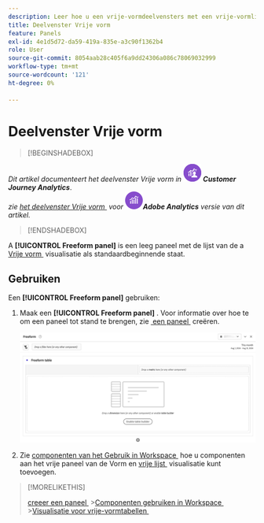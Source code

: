 ```yaml
---
description: Leer hoe u een vrije-vormdeelvensters met een vrije-vormlijst als beginstaat voor uw Analysis Workspace-project gebruikt.
title: Deelvenster Vrije vorm
feature: Panels
exl-id: 4e1d5d72-da59-419a-835e-a3c90f1362b4
role: User
source-git-commit: 8054aab28c405f6a9dd24306a086c78069032999
workflow-type: tm+mt
source-wordcount: '121'
ht-degree: 0%

---
```


# Deelvenster Vrije vorm


>[!BEGINSHADEBOX]

_Dit artikel documenteert het deelvenster Vrije vorm in_ ![&#x200B; CustomerJourneyAnalytics &#x200B;](/help/assets/icons/CustomerJourneyAnalytics.svg) _&#x200B;**Customer Journey Analytics**&#x200B;_.<br/>_zie [&#x200B; het deelvenster Vrije vorm &#x200B;](https://experienceleague.adobe.com/nl/docs/analytics/analyze/analysis-workspace/panels/freeform-panel) voor_ ![&#x200B; AdobeAnalytics &#x200B;](/help/assets/icons/AdobeAnalytics.svg) _&#x200B;**Adobe Analytics** versie van dit artikel._

>[!ENDSHADEBOX]


A **[!UICONTROL Freeform panel]** is een leeg paneel met de lijst van de a [&#x200B; Vrije vorm &#x200B;](/help/analysis-workspace/visualizations/freeform-table/freeform-table.md) visualisatie als standaardbeginnende staat.

## Gebruiken

Een **[!UICONTROL Freeform panel]** gebruiken:

1. Maak een **[!UICONTROL Freeform panel]** . Voor informatie over hoe te om een paneel tot stand te brengen, zie [&#x200B; een paneel &#x200B;](panels.md#create-a-panel) creëren.

   ![&#x200B; het standaard deelvenster Vrije vorm dat een leeg paneel met een vrije vormlijst toont.](assets/freeform-panel.png)

1. Zie [&#x200B; componenten van het Gebruik in Workspace &#x200B;](/help/components/use-components-in-workspace.md) hoe u componenten aan het vrije paneel van de Vorm en [&#x200B; vrije lijst &#x200B;](/help/analysis-workspace/visualizations/freeform-table/freeform-table.md) visualisatie kunt toevoegen.


>[!MORELIKETHIS]
>
>[&#x200B; creeer een paneel &#x200B;](/help/analysis-workspace/c-panels/panels.md#create-a-panel)
>&#x200B;>[Componenten gebruiken in Workspace &#x200B;](/help/components/use-components-in-workspace.md)
>&#x200B;>[Visualisatie voor vrije-vormtabellen &#x200B;](/help/analysis-workspace/visualizations/freeform-table/freeform-table.md)
>